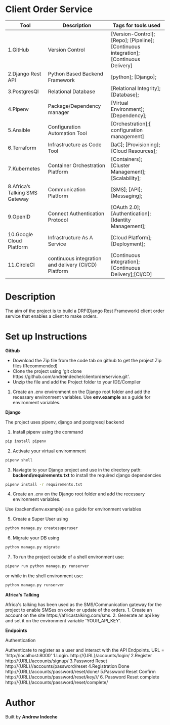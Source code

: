 # Client Order Service

|Tool                | Description                    | Tags for tools used                                                                                               |
| ------------------- | ------------------------------ | ---------------------------------------------------------------------------------------------------- |
| 1.GitHub| Version Control| [Version-Control]; [Repo]; [Pipeline]; [Continuous integration];[Continuous Delivery]|
| 2.Django Rest API |  Python Based Backend Framework| [python]; [Django];|
| 3.PostgresQl | Relational Database| [Relational Integrity]; [Database];|
| 4.Pipenv | Package/Dependency manager| [Virtual Environment];[Dependency];|
| 5.Ansible |Configuration Automation Tool | [Orchestration];[ configuration management]|
| 6.Terraform | Infrastructure as Code Tool | [IaC]; [Provisioning]; [Cloud Resources];|
| 7.Kubernetes |	Container Orchestration Platform | [Containers]; [Cluster Management]; [Scalability];|
| 8.Africa’s Talking SMS Gateway |	Communication Platform | [SMS]; [API]; [Messaging];|
| 9.OpenID | Connect	Authentication Protocol | [OAuth 2.0]; [Authentication]; [Identity Management];|
| 10.Google Cloud Platform | Infrastructure As A Service | [Cloud Platform]; [Deployment];|
| 11.CircleCI | continuous integration and delivery (CI/CD) Platform | [Continuous integration]; [Continuous Delivery];[CI/CD]|

## <h1> Description</h1>
The aim of the project is to build a DRF(Django Rest Framework) client order service that enables a client to make orders.

## <h1> Set up Instructions</h1>
<p><b>Github</b></p>
<ul>
<li> Download the Zip file from the code tab on github to get the project Zip files (Recommended)</li>
<li> Clone the project using 'git clone https://github.com/andreindeche/clientorderservice.git'.</li>
<li> Unzip the file and add the Project folder to your IDE/Compiler</li>
</ul>

1. Create an .env environment on the Django root folder and add the recessary environment variables. 
Use <b>env.example</b> as a guide for environment variables.

<p><b>Django</b></p>
<p>The project uses pipenv, django and postgresql backend</p>

1. Install pipenv using the command 

```bash
pip install pipenv
```

2. Activate your virtual enviromnment

```bash
pipenv shell 
```

3. Naviagte to your Django project and use  in  the directory path: <b>backend\requirements.txt</b> to install the required django dependencies 

```bash
pipenv install -r requirements.txt
```

4. Create an .env on the Django root folder and add the recessary environment variables. 

Use (backend\env.example) as a guide for environment variables </li>

5. Create a Super User using 

```bash
python manage.py createsuperuser
```

6. Migrate your DB using 

```bash
python manage.py migrate
```

7. To run the project outside of a shell environment use: 

```bash
pipenv run python manage.py runserver
```

 or while in the shell environment use:

```bash
python manage.py runserver
```

<p><b>Africa's Talking</b></p>
<p> Africa's talking has been used as the SMS/Communication gateway for the project to enable SMSes on order or update of the orders.
1. Create an account on the site https://africastalking.com/sms.
2. Generate an api key and set it on the environment variable 'YOUR_API_KEY'.

<p><b>Endpoints</b></p>
<p>Authentication</p>
Authenticate to register as a user and interact with the API Endpoints.
URL = 'http://localhost:8000'
1.Login.
http://{URL}/accounts/login/
2.Register
http://{URL}/accounts/signup/
3.Password Reset
http://{URL}//accounts/password/reset
4.Registration Done
http://{URL}/accounts/password/reset/done/
5.Password Reset Confirm
http://{URL}/accounts/password/reset/key/<uidb64>/<token>/
6. Password Reset complete
http://{URL}/accounts/password/reset/complete/


## <h1> Author </h1>
Built by <b>Andrew Indeche</b>